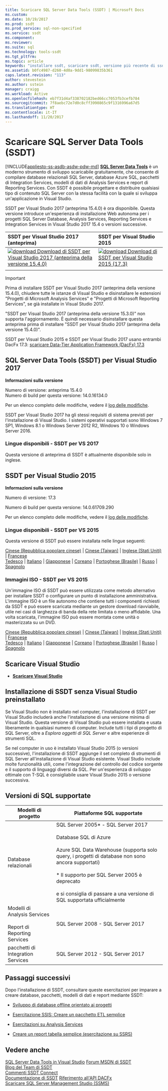```yaml
---
title: Scaricare SQL Server Data Tools (SSDT) | Microsoft Docs
ms.custom: 
ms.date: 10/19/2017
ms.prod: ssdt
ms.prod_service: sql-non-specified
ms.service: ssdt
ms.component: 
ms.reviewer: 
ms.suite: sql
ms.technology: tools-ssdt
ms.tgt_pltfrm: 
ms.topic: article
keywords: "installare ssdt, scaricare ssdt, versione più recente di ssdt"
ms.assetid: b0fc4987-d260-4d0a-9dd1-98099835b361
caps.latest.revision: "113"
author: stevestein
ms.author: sstein
manager: craigg
ms.workload: Active
ms.openlocfilehash: eb7f31d4af338702182bed66cc7053fb3cefb784
ms.sourcegitcommit: 7f8aebc72e7d0c8cff3990865c9f1316996a67d5
ms.translationtype: HT
ms.contentlocale: it-IT
ms.lasthandoff: 11/20/2017
---
```

# <a name="download-sql-server-data-tools-ssdt"></a>Scaricare SQL Server Data Tools (SSDT)
[!INCLUDE[appliesto-ss-asdb-asdw-pdw-md](../includes/appliesto-ss-asdb-asdw-pdw-md.md)]
**[SQL Server Data Tools](https://msdn.microsoft.com/library/hh272686(v=vs.103).aspx)** è un moderno strumento di sviluppo scaricabile gratuitamente, che consente di compilare database relazionali SQL Server, database Azure SQL, pacchetti di Integration Services, modelli di dati di Analysis Services e report di Reporting Services. Con SSDT è possibile progettare e distribuire qualsiasi tipo di contenuto SQL Server con la stessa facilità con la quale si sviluppa un'applicazione in Visual Studio. 

SSDT per Visual Studio 2017 (anteprima 15.4.0) è ora disponibile. Questa versione introduce un'esperienza di installazione Web autonoma per i progetti SQL Server Database, Analysis Services, Reporting Services e Integration Services in Visual Studio 2017 15.4 o versioni successive.

| SSDT per Visual Studio 2017 (anteprima) | SSDT per Visual Studio 2015 | 
|:--|:--|
|[![download](../ssdt/media/download.png) Download di SSDT per Visual Studio 2017 (anteprima della versione 15.4.0) ](https://go.microsoft.com/fwlink/?LinkId=860015) | [![download](../ssdt/media/download.png) Download di SSDT per Visual Studio 2015 (17.3)](https://go.microsoft.com/fwlink/?linkid=858660)|
|||

> [!IMPORTANT]
> Prima di installare SSDT per Visual Studio 2017 (anteprima della versione 15.4.0), chiudere tutte le istanze di Visual Studio e disinstallare le estensioni "Progetti di Microsoft Analysis Services" e "Progetti di Microsoft Reporting Services", se già installate in Visual Studio 2017. 
> 
> "SSDT per Visual Studio 2017 (anteprima della versione 15.3.0)" non supporta l'aggiornamento. È quindi necessario disinstallare questa anteprima prima di installare "SSDT per Visual Studio 2017 (anteprima della versione 15.4.0)". 


SSDT per Visual Studio 2015 e SSDT per Visual Studio 2017 usano entrambi DacFx 17.3: [scaricare Data-Tier Application Framework (DacFx) 17.3](https://www.microsoft.com/download/details.aspx?id=56048)



## <a name="ssdt-for-visual-studio-2017"></a>SQL Server Data Tools (SSDT) per Visual Studio 2017
**Informazioni sulla versione**  
  
Numero di versione: anteprima 15.4.0  
Numero di build per questa versione: 14.0.16134.0

Per un elenco completo delle modifiche, vedere il [log delle modifiche](changelog-for-sql-server-data-tools-ssdt.md).

SSDT per Visual Studio 2017 ha gli stessi requisiti di sistema previsti per l'installazione di Visual Studio. I sistemi operativi supportati sono Windows 7 SP1, Windows 8.1 o Windows Server 2012 R2, Windows 10 o Windows Server 2016.  

### <a name="available-languages---ssdt-for-vs-2017"></a>Lingue disponibili - SSDT per VS 2017
  
 Questa versione di anteprima di SSDT è attualmente disponibile solo in inglese.




## <a name="ssdt-for-visual-studio-2015"></a>SSDT per Visual Studio 2015
**Informazioni sulla versione**  
  
Numero di versione: 17.3

Numero di build per questa versione: 14.0.61709.290
  
Per un elenco completo delle modifiche, vedere il [log delle modifiche](changelog-for-sql-server-data-tools-ssdt.md).

### <a name="available-languages---ssdt-for-vs-2015"></a>Lingue disponibili - SSDT per VS 2015
  
Questa versione di SSDT può essere installata nelle lingue seguenti:  

[Cinese (Repubblica popolare cinese)]( https://go.microsoft.com/fwlink/?linkid=858660&clcid=0x804) | 
[Cinese (Taiwan)]( https://go.microsoft.com/fwlink/?linkid=858660&clcid=0x404) | 
[Inglese (Stati Uniti)]( https://go.microsoft.com/fwlink/?linkid=858660&clcid=0x409) | 
[Francese]( https://go.microsoft.com/fwlink/?linkid=858660&clcid=0x40c)  
[Tedesco]( https://go.microsoft.com/fwlink/?linkid=858660&clcid=0x407) | 
[Italiano]( https://go.microsoft.com/fwlink/?linkid=858660&clcid=0x410) | 
[Giapponese]( https://go.microsoft.com/fwlink/?linkid=858660&clcid=0x411) | 
[Coreano]( https://go.microsoft.com/fwlink/?linkid=858660&clcid=0x412) | 
[Portoghese (Brasile)]( https://go.microsoft.com/fwlink/?linkid=858660&clcid=0x416) | 
[Russo]( https://go.microsoft.com/fwlink/?linkid=858660&clcid=0x419) | 
[Spagnolo]( https://go.microsoft.com/fwlink/?linkid=858660&clcid=0x40a)  

### <a name="iso-images---ssdt-for-vs-2015"></a>Immagini ISO - SSDT per VS 2015

Un'immagine ISO di SSDT può essere utilizzata come metodo alternativo per installare SSDT o configurare un punto di installazione amministrativa. L'immagine ISO è un file autonomo che contiene tutti i componenti richiesti da SSDT e può essere scaricata mediante un gestore download riavviabile, utile nei casi di larghezza di banda della rete limitata o meno affidabile. Una volta scaricata, l'immagine ISO può essere montata come unità o masterizzata su un DVD.

[Cinese (Repubblica popolare cinese)]( https://go.microsoft.com/fwlink/?linkid=858663&clcid=0x804) |
[Cinese (Taiwan)]( https://go.microsoft.com/fwlink/?linkid=858663&clcid=0x404) |
[Inglese (Stati Uniti)]( https://go.microsoft.com/fwlink/?linkid=858663&clcid=0x409) |
[Francese]( https://go.microsoft.com/fwlink/?linkid=858663&clcid=0x40c)  
[Tedesco]( https://go.microsoft.com/fwlink/?linkid=858663&clcid=0x407) |
[Italiano]( https://go.microsoft.com/fwlink/?linkid=858663&clcid=0x410) |
[Giapponese]( https://go.microsoft.com/fwlink/?linkid=858663&clcid=0x411) |
[Coreano]( https://go.microsoft.com/fwlink/?linkid=858663&clcid=0x412) |
[Portoghese (Brasile)]( https://go.microsoft.com/fwlink/?linkid=858663&clcid=0x416) |
[Russo]( https://go.microsoft.com/fwlink/?linkid=858663&clcid=0x419) |
[Spagnolo]( https://go.microsoft.com/fwlink/?linkid=858663&clcid=0x40a)


## <a name="download-visual-studio"></a>Scaricare Visual Studio

* [**Scaricare Visual Studio**](https://www.visualstudio.com/downloads)

## <a name="installing-ssdt-without-visual-studio-pre-installed"></a>Installazione di SSDT senza Visual Studio preinstallato

Se Visual Studio non è installato nel computer, l'installazione di SSDT per Visual Studio includerà anche l'installazione di una versione minima di Visual Studio. Questa versione di Visual Studio può essere installata e usata liberamente in qualsiasi numero di computer. Include tutti i tipi di progetto di SQL Server, oltre a *Esplora oggetti di SQL Server* e altre esperienze di strumenti SQL.

Se nel computer in uso è installato Visual Studio 2015 (o versioni successive), l'installazione di SSDT aggiunge il set completo di strumenti di SQL Server all'installazione di Visual Studio esistente. Visual Studio include molte funzionalità utili, come l'integrazione del controllo del codice sorgente e il supporto di linguaggi diversi da SQL. Per un'esperienza di sviluppo ottimale con T-SQL è consigliabile usare Visual Studio 2015 o versione successiva.


## <a name="supported-sql-versions"></a>Versioni di SQL supportate
  
|Modelli di progetto|Piattaforme SQL supportate|  
|-------------------|--------------------|  
Database relazionali|  SQL Server 2005* - SQL Server 2017 <br /><br />Database SQL di Azure<br /><br />Azure SQL Data Warehouse (supporta solo query, i progetti di database non sono ancora supportati)<br /><br />  * Il supporto per SQL Server 2005 è deprecato<br /><br /> e si consiglia di passare a una versione di SQL supportata ufficialmente|
  |Modelli di Analysis Services<br /><br />Report di Reporting Services | SQL Server 2008 - SQL Server 2017|
  |pacchetti di Integration Services| SQL Server 2012 - SQL Server 2017    |
  
## <a name="next-steps"></a>Passaggi successivi  
Dopo l'installazione di SSDT, consultare queste esercitazioni per imparare a creare database, pacchetti, modelli di dati e report mediante SSDT:  
  
-   [Sviluppo di database offline orientato ai progetti](https://msdn.microsoft.com/library/hh272702(v=vs.103).aspx)  
  
-   [Esercitazione SSIS: Creare un pacchetto ETL semplice](../integration-services/ssis-how-to-create-an-etl-package.md)  
  
-   [Esercitazioni su Analysis Services](../analysis-services/analysis-services-tutorials-ssas.md)  
  
-   [Creare un report tabella semplice (esercitazione su SSRS)](../reporting-services/create-a-basic-table-report-ssrs-tutorial.md)  
  



## <a name="see-also"></a>Vedere anche  
[SQL Server Data Tools in Visual Studio](https://msdn.microsoft.com/library/hh272686(v=vs.103).aspx)  
[Forum MSDN di SSDT](https://social.msdn.microsoft.com/Forums/sqlserver/home?forum=ssdt)  
[Blog del Team di SSDT](http://blogs.msdn.com/b/ssdt/)  
[Commenti SSDT Connect](https://connect.microsoft.com/SQLServer/Feedback)  
[Documentazione di SSDT](https://msdn.microsoft.com/library/hh272686(v=vs.103).aspx)  
[Riferimento all'API DACFx](https://msdn.microsoft.com/library/dn645454.aspx)  
[Scaricare SQL Server Management Studio (SSMS)](../ssms/download-sql-server-management-studio-ssms.md)  
